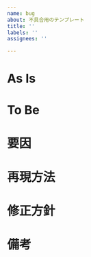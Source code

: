 ```yaml
---
name: bug
about: 不具合用のテンプレート
title: ''
labels: ''
assignees: ''

---
```


# As Is

# To Be

# 要因

# 再現方法

# 修正方針

# 備考
